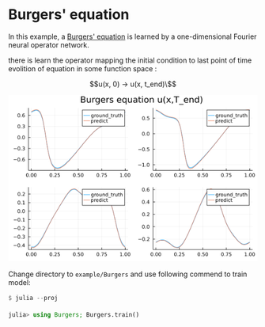 # Burgers' equation

In this example, a [Burgers' equation](https://en.wikipedia.org/wiki/Burgers%27_equation)
is learned by a one-dimensional Fourier neural operator network.

there is learn the operator mapping the initial condition to last point of time evolition of equation in some function space : 

```math
u(x, 0) ->  u(x, t_end)\
```

![](gallery/burgers.png) 

Change directory to `example/Burgers` and use following commend to train model:

```julia
$ julia --proj

julia> using Burgers; Burgers.train()
```
